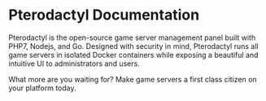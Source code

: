 # Pterodactyl Documentation

Pterodactyl is the open-source game server management panel built with PHP7, Nodejs, and Go. Designed with security in mind,
Pterodactyl runs all game servers in isolated Docker containers while exposing a beautiful and intuitive UI to administrators
and users.

What more are you waiting for? Make game servers a first class citizen on your platform today.
